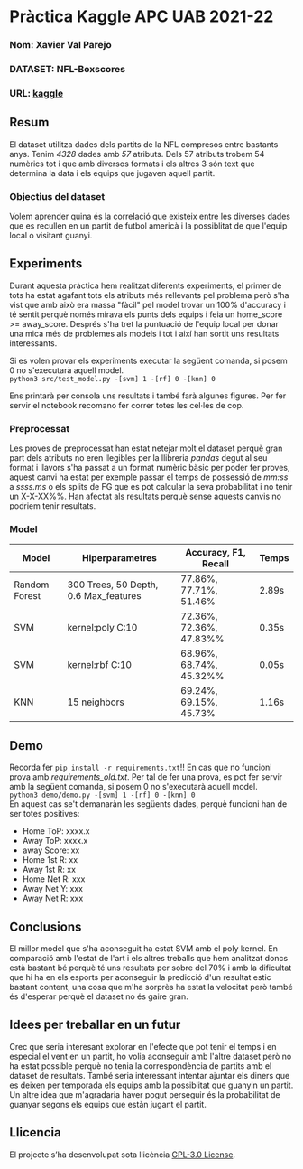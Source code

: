 # Pràctica Kaggle APC UAB 2021-22
### Nom: Xavier Val Parejo
### DATASET: NFL-Boxscores
### URL: [kaggle](https://www.kaggle.com/grayengineering425/nfl-box-scores)
## Resum
El dataset utilitza dades dels partits de la NFL compresos entre bastants anys.
Tenim *4328* dades amb *57* atributs. Dels 57 atributs trobem 54 numèrics tot i que amb diversos formats i els altres 3 són text que determina la data i els equips que jugaven aquell partit.
### Objectius del dataset
Volem aprender quina és la correlació que existeix entre les diverses dades que es recullen en un partit de futbol americà i la possiblitat de que l'equip local o visitant guanyi.

## Experiments
Durant aquesta pràctica hem realitzat diferents experiments, el primer de tots ha estat agafant tots els atributs més rellevants pel problema però s'ha vist que amb això era massa "fàcil" pel model trovar un 100% d'accuracy i té sentit perquè només mirava els punts dels equips i feia un home_score >= away_score. Després s'ha tret la puntuació de l'equip local per donar una mica més de problemes als models i tot i així han sortit uns resultats interessants.

Si es volen provar els experiments executar la següent comanda, si posem 0 no s'executarà aquell model.  
``` python3 src/test_model.py -[svm] 1 -[rf] 0 -[knn] 0 ```

Ens printarà per consola uns resultats i també farà algunes figures.
Per fer servir el notebook recomano fer correr totes les cel·les de cop.

### Preprocessat
Les proves de preprocessat han estat netejar molt el dataset perquè gran part dels atributs no eren llegibles per la llibreria *pandas* degut al seu format i llavors s'ha passat a un format numèric bàsic per poder fer proves, aquest canvi ha estat per exemple passar el temps de possessió de *mm:ss* a *ssss.ms* o els splits de FG que es pot calcular la seva probabilitat i no tenir un X-X-XX%%.
Han afectat als resultats perquè sense aquests canvis no podriem tenir resultats. 

### Model
| Model | Hiperparametres | Accuracy, F1, Recall | Temps |
| -- | -- | -- | -- |
| Random Forest | 300 Trees, 50 Depth, 0.6 Max_features | 77.86%, 77.71%, 51.46% | 2.89s |
| SVM | kernel:poly C:10 | 72.36%, 72.36%, 47.83%% | 0.35s |
| SVM | kernel:rbf C:10 | 68.96%, 68.74%, 45.32%% | 0.05s |
| KNN | 15 neighbors | 69.24%, 69.15%, 45.73% | 1.16s |

## Demo
Recorda fer ``` pip install -r requirements.txt ```!! En cas que no funcioni prova amb *requirements_old.txt*.
Per tal de fer una prova, es pot fer servir amb la següent comanda, si posem 0 no s'executarà aquell model.   
``` python3 demo/demo.py -[svm] 1 -[rf] 0 -[knn] 0 ```  
En aquest cas se't demanaràn les següents dades, perquè funcioni han de ser totes positives:
- Home ToP: xxxx.x
- Away ToP: xxxx.x
- away Score: xx
- Home 1st R: xx
- Away 1st R: xx
- Home Net R: xxx
- Away Net Y: xxx
- Away Net R: xxx

## Conclusions
El millor model que s'ha aconseguit ha estat SVM amb el poly kernel.
En comparació amb l'estat de l'art i els altres treballs que hem analitzat doncs està bastant bé perquè té uns resultats per sobre del 70% i amb la dificultat que hi ha en els esports per aconseguir la predicció d'un resultat estic bastant content, una cosa que m'ha sorprès ha estat la velocitat però també és d'esperar perquè el dataset no és gaire gran.

## Idees per treballar en un futur
Crec que seria interesant explorar en l'efecte que pot tenir el temps i en especial el vent en un partit, ho volia aconseguir amb l'altre dataset però no ha estat possible perquè no tenia la correspondència de partits amb el dataset de resultats. També seria interessant intentar ajuntar els diners que es deixen per temporada els equips amb la possiblitat que guanyin un partit.  
Un altre idea que m'agradaria haver pogut perseguir és la probabilitat de guanyar segons els equips que estàn jugant el partit.

## Llicencia
El projecte s’ha desenvolupat sota llicència [GPL-3.0 License](https://github.com/xavikp/kaggle-apc2122/blob/main/LICENSE).
